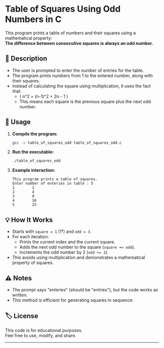 # Table of Squares Using Odd Numbers in C

This program prints a table of numbers and their squares using a mathematical property:  
**The difference between consecutive squares is always an odd number.**

## 📄 Description

- The user is prompted to enter the number of entries for the table.
- The program prints numbers from 1 to the entered number, along with their squares.
- Instead of calculating the square using multiplication, it uses the fact that:  
  - \( n^2 = (n-1)^2 + 2n - 1 \)  
  - This means each square is the previous square plus the next odd number.

## 📝 Usage

1. **Compile the program:**
   ```sh
   gcc -o table_of_squares_odd table_of_squares_odd.c
   ```

2. **Run the executable:**
   ```sh
   ./table_of_squares_odd
   ```

3. **Example interaction:**
   ```
   This program prints a table of squares.
   Enter number of enteries in table : 5
   1		1
   2		4
   3		9
   4		16
   5		25
   ```

## 💡 How It Works

- Starts with `square = 1` (1²) and `odd = 3`.
- For each iteration:
  - Prints the current index and the current square.
  - Adds the next odd number to the square (`square += odd`).
  - Increments the odd number by 2 (`odd += 2`).
- This avoids using multiplication and demonstrates a mathematical property of squares.

## ⚠️ Notes

- The prompt says "enteries" (should be "entries"), but the code works as written.
- This method is efficient for generating squares in sequence.

## 🏷️ License

This code is for educational purposes.  
Feel free to use, modify, and share.

---
